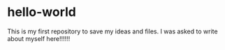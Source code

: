 # hello-world
This is my first repository to save my ideas and files.
I was asked to write about myself here!!!!!!
